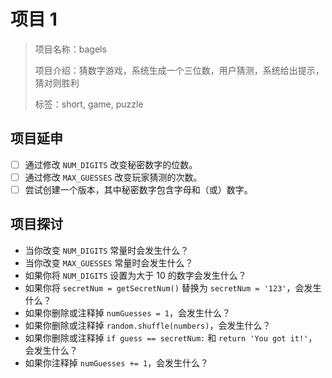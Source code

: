 # 项目 1

> 项目名称：bagels
> 
> 项目介绍：猜数字游戏，系统生成一个三位数，用户猜测，系统给出提示，猜对则胜利
> 
> 标签：short, game, puzzle

## 项目延申

- [ ] 通过修改 `NUM_DIGITS` 改变秘密数字的位数。
- [ ] 通过修改 `MAX_GUESSES` 改变玩家猜测的次数。
- [ ] 尝试创建一个版本，其中秘密数字包含字母和（或）数字。

## 项目探讨

- 当你改变 `NUM_DIGITS` 常量时会发生什么？
- 当你改变 `MAX_GUESSES` 常量时会发生什么？
- 如果你将 `NUM_DIGITS` 设置为大于 10 的数字会发生什么？
- 如果你将 `secretNum = getSecretNum()` 替换为 `secretNum = '123'`，会发生什么？
- 如果你删除或注释掉 `numGuesses = 1`，会发生什么？
- 如果你删除或注释掉 `random.shuffle(numbers)`，会发生什么？
- 如果你删除或注释掉 `if guess == secretNum:` 和 `return 'You got it!'`，会发生什么？
- 如果你注释掉 `numGuesses += 1`，会发生什么？